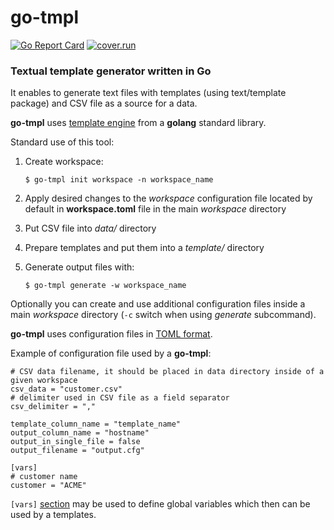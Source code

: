 # go-tmpl
[![Go Report Card](https://goreportcard.com/badge/github.com/pegaz/go-tmpl)](https://goreportcard.com/report/github.com/pegaz/go-tmpl) [![cover.run](https://cover.run/go/github.com/pegaz/go-tmpl.svg?style=flat&tag=golang-1.10)](https://cover.run/go?tag=golang-1.10&repo=github.com%2Fpegaz%2Fgo-tmpl)

### Textual template generator written in Go

It enables to generate text files with templates (using text/template package) and CSV file as a source for a data.

**go-tmpl** uses [template engine](https://golang.org/pkg/text/template/) from a **golang** standard library.

Standard use of this tool:
1. Create workspace:
    
    `$ go-tmpl init workspace -n workspace_name`
 
2. Apply desired changes to the *workspace* configuration file located by default in **workspace.toml** file in the main *workspace* directory
3. Put CSV file into *data/* directory
4. Prepare templates and put them into a *template/* directory
5. Generate output files with:

    `$ go-tmpl generate -w workspace_name`
    
Optionally you can create and use additional configuration files inside a main *workspace* directory (`-c` switch when using *generate* subcommand).

**go-tmpl** uses configuration files in [TOML format](https://github.com/toml-lang/toml).

Example of configuration file used by a **go-tmpl**:

    # CSV data filename, it should be placed in data directory inside of a given workspace
    csv_data = "customer.csv"
    # delimiter used in CSV file as a field separator
    csv_delimiter = ","

    template_column_name = "template_name"
    output_column_name = "hostname"
    output_in_single_file = false
    output_filename = "output.cfg"

    [vars]
    # customer name
    customer = "ACME"

`[vars]` [section](https://github.com/toml-lang/toml#table) may be used to define global variables which then can be used by a templates.
